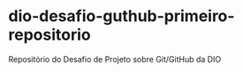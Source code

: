 # dio-desafio-guthub-primeiro-repositorio
Repositório do Desafio de Projeto sobre Git/GitHub da DIO
